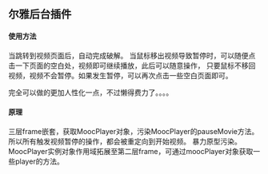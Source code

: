 ## 尔雅后台插件

#### 使用方法
当跳转到视频页面后，自动完成破解。
当鼠标移出视频导致暂停时，可以随便点击一下页面的空白处，视频即可继续播放，此后可以随意操作，
只要鼠标不移回视频，视频不会暂停。如果发生暂停，可以再次点击一些空白页面即可。

完全可以做的更加人性化一点，不过懒得费力了。。。。

#### 原理
三层frame嵌套，获取MoocPlayer对象，污染MoocPlayer的pauseMovie方法。所以所有触发视频暂停的操作，都会被重定向到开始视频。
暴力原型污染。MoocPlayer实例对象作用域拓展至第二层frame，可通过moocPlayer对象获取一些player的方法。


